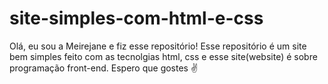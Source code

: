 # site-simples-com-html-e-css

Olá, eu sou a Meirejane e fiz esse repositório! Esse repositório é um site bem simples feito com as tecnolgias html, css e esse site(website) é sobre programação front-end. Espero que gostes ✌ 

